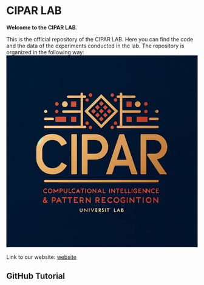 # CIPAR LAB
**Welcome to the CIPAR LAB**.

This is the official repository of the CIPAR LAB. Here you can find the code and the data of the experiments conducted in the lab. The repository is organized in the following way:
![test_logo](/Photos/logo_2.webp)




Link to our website: [website](https://sites.google.com/uniroma1.it/cipar-labs/home)
## GitHub Tutorial 
